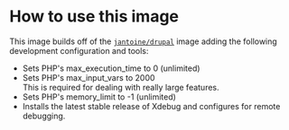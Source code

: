 # How to use this image

This image builds off of the [`jantoine/drupal`](https://hub.docker.com/r/jantoine/drupal/) image adding the following development configuration and tools:

* Sets PHP's max_execution_time to 0 (unlimited)
* Sets PHP's max_input_vars to 2000\
  This is required for dealing with really large features.
* Sets PHP's memory_limit to -1 (unlimited)
* Installs the latest stable release of Xdebug and configures for remote debugging.
